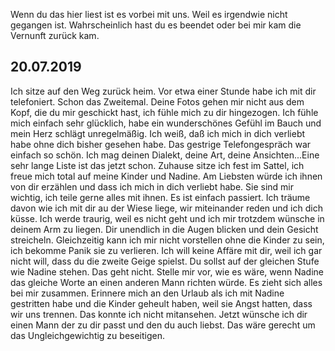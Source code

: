 Wenn du das hier liest ist es vorbei mit uns. Weil es irgendwie nicht gegangen ist. Wahrscheinlich hast du es beendet oder bei mir kam die Vernunft zurück kam.


## 20.07.2019

Ich sitze auf den Weg zurück heim. Vor etwa einer Stunde habe ich mit dir telefoniert. Schon das Zweitemal. Deine Fotos gehen mir nicht aus dem Kopf, die du mir geschickt hast, ich fühle mich zu dir hingezogen. Ich fühle mich einfach sehr glücklich, habe ein wunderschönes Gefühl im Bauch und mein Herz schlägt unregelmäßig. Ich weiß, daß ich mich in dich verliebt habe ohne dich bisher gesehen habe. Das gestrige Telefongespräch war einfach so schön. Ich mag deinen Dialekt, deine Art, deine Ansichten...Eine sehr lange Liste ist das jetzt schon. Zuhause sitze ich fest im Sattel, ich freue mich total auf meine Kinder und Nadine. Am Liebsten würde ich ihnen von dir erzählen und dass ich mich in dich verliebt habe. Sie sind mir wichtig, ich teile gerne alles mit ihnen. Es ist einfach passiert. Ich träume davon wie ich mit dir au der Wiese liege, wir miteinander reden und ich dich küsse. Ich werde traurig, weil es nicht geht und ich mir trotzdem wünsche in deinem Arm zu liegen. Dir unendlich in die Augen blicken und dein Gesicht streicheln. Gleichzeitig kann ich mir nicht vorstellen ohne die Kinder zu sein, ich bekomme Panik sie zu verlieren. Ich will keine Affäre mit dir, weil ich gar nicht will, dass du die zweite Geige spielst. Du sollst auf der gleichen Stufe wie Nadine stehen. Das geht nicht. Stelle mir vor, wie es wäre, wenn Nadine das gleiche Worte an einen anderen Mann richten würde. Es zieht sich alles bei mir zusammen. Erinnere mich an den Urlaub als ich mit Nadine gestritten habe und die Kinder geheult haben, weil sie Angst hatten, dass wir uns trennen. Das konnte ich nicht mitansehen. Jetzt wünsche ich dir einen Mann der zu dir passt und den du auch liebst. Das wäre gerecht um das Ungleichgewichtig zu beseitigen.
